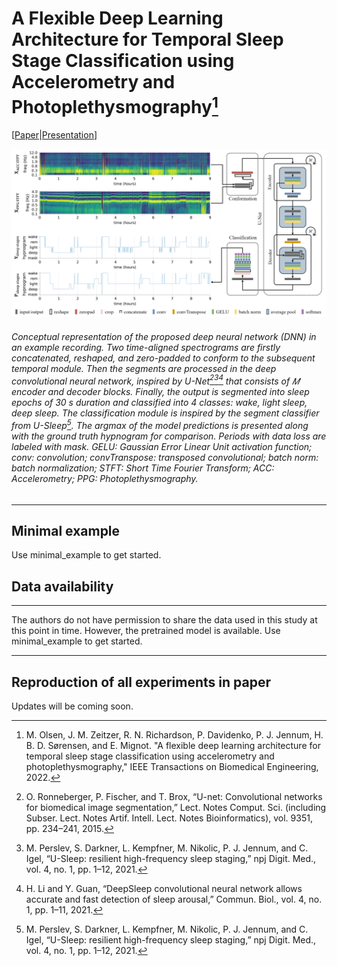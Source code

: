# A Flexible Deep Learning Architecture for Temporal Sleep Stage Classification using Accelerometry and Photoplethysmography[^1]
[[Paper](https://ieeexplore.ieee.org/document/9813567)|[Presentation](https://drive.google.com/file/d/1W-SdSQYob1_7alz_Y43W1DgTw4Koo1HV/view?usp=sharing)]

![Conceptual visualization of the proposed Deep Learning Framework for Sleep Stage Classification using Accelerometry and Photoplethysmography acquired from Consumer Sleep Technologies](/resources/images/model_ver15.png)
###### Conceptual representation of the proposed deep neural network (DNN) in an example recording. Two time-aligned spectrograms are firstly concatenated, reshaped, and zero-padded to conform to the subsequent temporal module. Then the segments are processed in the deep convolutional neural network, inspired by U-Net[^2][^3][^4] that consists of 𝑀 encoder and decoder blocks. Finally, the output is segmented into sleep epochs of 30 s duration and classified into 4 classes: wake, light sleep, deep sleep. The classification module is inspired by the segment classifier from U-Sleep[^3]. The argmax of the model predictions is presented along with the ground truth hypnogram for comparison. Periods with data loss are labeled with mask. GELU: Gaussian Error Linear Unit activation function; conv: convolution; convTranspose: transposed convolutional; batch norm: batch normalization; STFT: Short Time Fourier Transform; ACC: Accelerometry; PPG: Photoplethysmography.

[^1]: M. Olsen, J. M. Zeitzer, R. N. Richardson, P. Davidenko, P. J. Jennum, H. B. D. Sørensen, and E. Mignot. "A flexible deep learning architecture for temporal sleep stage classification using accelerometry and photoplethysmography," IEEE Transactions on Biomedical Engineering, 2022.

[^2]: O. Ronneberger, P. Fischer, and T. Brox, “U-net: Convolutional networks for biomedical image segmentation,” Lect. Notes Comput. Sci. (including Subser. Lect. Notes Artif. Intell. Lect. Notes Bioinformatics), vol. 9351, pp. 234–241, 2015.

[^3]: M. Perslev, S. Darkner, L. Kempfner, M. Nikolic, P. J. Jennum, and C. Igel, “U-Sleep: resilient high-frequency sleep staging,” npj Digit. Med., vol. 4, no. 1, pp. 1–12, 2021.

[^4]: H. Li and Y. Guan, “DeepSleep convolutional neural network allows accurate and fast detection of sleep arousal,” Commun. Biol., vol. 4, no. 1, pp. 1–11, 2021. 

-------------------------------------------------------------------------------------------------------------------------------------------------------------
## Minimal example
Use minimal_example to get started. 

## Data availability
-------------------------------------------------------------------------------------------------------------------------------------------------------------
The authors do not have permission to share the data used in this study at this point in time. However, the pretrained model is available. Use minimal_example to get started. 

-------------------------------------------------------------------------------------------------------------------------------------------------------------
## Reproduction of all experiments in paper
Updates will be coming soon. 

